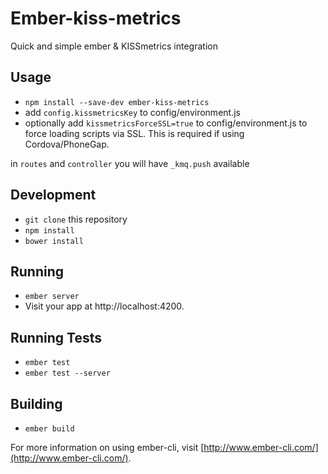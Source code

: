 # Ember-kiss-metrics

Quick and simple ember & KISSmetrics integration

## Usage

* `npm install --save-dev ember-kiss-metrics`
* add `config.kissmetricsKey` to config/environment.js
* optionally add `kissmetricsForceSSL=true` to config/environment.js to force loading scripts via SSL.  This is required if using Cordova/PhoneGap.

in `routes` and `controller` you will have `_kmq.push` available

## Development

* `git clone` this repository
* `npm install`
* `bower install`

## Running

* `ember server`
* Visit your app at http://localhost:4200.

## Running Tests

* `ember test`
* `ember test --server`

## Building

* `ember build`

For more information on using ember-cli, visit [http://www.ember-cli.com/](http://www.ember-cli.com/).
